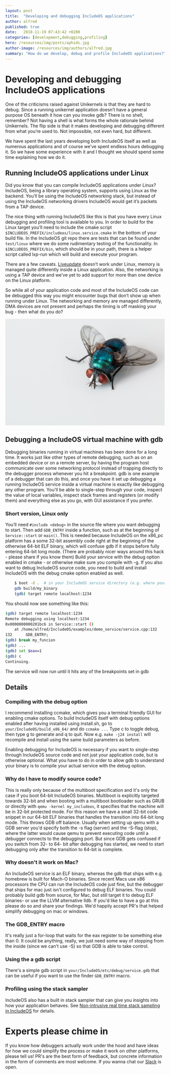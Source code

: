 ```yaml
---
layout: post
title:  "Developing and debugging IncludeOS applications"
author: alfred
published: true
date:   2018-11-19 07:43:42 +0200
categories: [development,debugging,profiling]
hero: /resources/img/posts/aphids.jpg
author-image: /resources/img/authors/alfred.jpg
summary: "How do we develop, debug and profile IncludeOS applications?"
---
```



# Developing and debugging IncludeOS applications

One of the criticisms raised against Unikernels is that they are hard to debug. Since a running unikernel application doesn’t have a general purpose OS beneath it how can you invoke gdb? There is no shell, remember? Not having a shell is what forms the whole rationale behind Unikernels. The flip side is that it makes developing and debugging different from what you’re used to. Not impossible, not even hard, but different.

We have spent the last years developing both IncludeOS itself as well as numerous applications and of course we’ve spent endless hours debugging it. So we have some experience with it and I thought we should spend some time explaining how we do it.

## Running IncludeOS applications under Linux

Did you know that you can compile IncludeOS applications under Linux? IncludeOS, being a library operating system, supports using Linux as the backend. You’ll be using the IncludeOS networking stack, but instead of using the IncludeOS networking drivers IncludeOS would get it’s packets from a TAP device.

The nice thing with running IncludeOS like this is that you have every Linux debugging and profiling tool is available to you. In order to build for the Linux target you’ll need to include the cmake script ```$INCLUDEOS_PREFIX/includeos/linux.service.cmake``` in the bottom of your build file. In the IncludeOS git repo there are tests that can be found under ```test/linux``` where we do some rudimentary testing of the functionality. In ```$INCLUDEOS_PREFIX/bin```, which should be in your path, there is a helper script called lxp-run which will build and execute your program.

There are a few caveats. [Liveupdate] doesn’t work under Linux, memory is managed quite differently inside a Linux application. Also, the networking is using a TAP device and we’ve yet to add support for more than one device on the Linux platform. 

So while all of your application code and most of the IncludeOS code can be debugged this way you might encounter bugs that don’t show up when running under Linux. The networking and memory are managed differently, DMA devices are not present and perhaps the timing is off masking your bug - then what do you do?


![Fly, a very common bug](/resources/img/posts/fly.jpg)

## Debugging a IncludeOS virtual machine with gdb

Debugging binaries running in virtual machines has been done for a long time. It works just like other types of remote debugging, such as on an embedded device or on a remote server, by having the program host communicate over some networking protocol instead of trapping directly to the debugger process whenever you hit a breakpoint. gdb is one example of a debugger that can do this, and once you have it set up debugging a running IncludeOS service inside a virtual machine is exactly like debugging any other program. You'll be able to single-step through your code, inspect the value of local variables, inspect stack frames and registers (or modify them) and everything else as you go, with GUI assistance if you prefer.

### Short version, Linux only

You’ll need ```#include <debug>``` in the source file where you want debugging to start. Then add ```GDB_ENTRY``` inside a function, such as at the beginning of ```Service::start``` or ```main()```. This is needed because IncludeOS on the x86_pc platform has a some 32-bit assembly code right at the beginning of the otherwise 64-bit ELF binary, which will confuse gdb if it stops before fully entering 64-bit long mode. (There are probably nicer ways around this hack - please share if you know them)
Build your service with the debug option enabled in cmake - or otherwise make sure you compile with -g. If you also want to debug IncludeOS source code, you need to build and install IncludeOS with the debug cmake option enabled as well.
```sh
    $ boot -d .  # in your IncludeOS service directory (e.g. where your CmakeLists.txt is)
    gdb build/my_binary
    (gdb) target remote localhost:1234
```
You should now see something like this:
```sh
(gdb) target remote localhost:1234
Remote debugging using localhost:1234
0x0000000000201bc6 in Service::start ()
    at /home/alfred/IncludeOS/examples/demo_service/service.cpp:132
132      GDB_ENTRY;
(gdb) break my_funcion
(gdb) ...
(gdb) set $eax=1
(gdb) c
Continuing.
```

The service will now run until it hits any of the breakpoints set in gdb

## Details
### Compiling with the debug option

I recommend installing ccmake, which gives you a terminal friendly GUI for enabling cmake options. To build IncludeOS itself with debug options enabled after having installed using install.sh, go to ```your/IncludeOS/build_x86_64/``` and do ```ccmake ...``` Type c to toggle debug, then type g to generate and q to quit. Now e.g. ```make -j24 install``` will recompile and install using the same build parameters as before.

Enabling debugging for IncludeOS is necessary if you want to single-step through IncludeOS source code and not just your application code, but is otherwise optional. What you have to do in order to allow gdb to understand your binary is to compile your actual service with the debug option.

### Why do I have to modify source code?

This is really only because of the multiboot specification and it's only the case if you boot 64-bit IncludeOS binaries. Multiboot is explicitly targeted towards 32-bit and when booting with a multiboot bootloader such as GRUB or directly with ```qemu -kernel my_includeos```, it specifies that the machine will be in 32-bit protected mode. For this reason we have a small 32-bit code snippet in our 64-bit ELF binaries that handles the transition into 64-bit long mode. This throws GDB off balance. Usually when setting up qemu with a GDB server you'd specify both the -s flag (server) and the -S-flag (stop), where the latter would cause qemu to prevent executing code until a debugger connects to the debugging port. But since GDB gets confused if you switch from 32- to 64- bit after debugging has started, we need to start debugging only after the transition to 64-bit is complete.

### Why doesn't it work on Mac?

An IncludeOS service is an ELF binary, whereas the gdb that ships with e.g. homebrew is built for Mach-O binaries. Since recent Macs use x86 processors the CPU can run the IncludeOS code just fine, but the debugger that ships for mac just isn't configured to debug ELF binaries. You could probably build gdb from source, for Mac, but still target it to debug ELF binaries- or use the LLVM alternative lldb. If you'd like to have a go at this please do so and share your findings. We'd happily accept PR's that helped simplify debugging on mac or windows.

### The GDB_ENTRY macro

It's really just a for-loop that waits for the eax register to be something else than 0. It could be anything, really, we just need some way of stopping from the inside (since we can't use -S) so that GDB is able to take control.

### Using the a gdb script

There's a simple gdb script in ```your/IncludeOS/etc/debug/service.gdb``` that can be useful if you want to use the finder ```GDB_ENTRY``` macro.

### Profiling using the stack sampler

IncludeOS also has a built in stack sampler that can give you insights into how your application behaves. See [Non-intrusive real time stack sampling in IncludeOS] for details.

# Experts please chime in

If you know how debuggers actually work under the hood and have ideas for how we could simplify the process or make it work on other platforms, please tell us! PR's are the best form of feedback, but concrete information in the form of comments are most welcome. If you wanna chat our [Slack] is open.


[LiveUpdate]: /blog/2017/liveupdate.html
[Slack]: https://goo.gl/NXBVsc
[Non-intrusive real time stack sampling in IncludeOS]: /blog/2016/non-intrusive-real-time-stack-sampling-in-includeos.html
